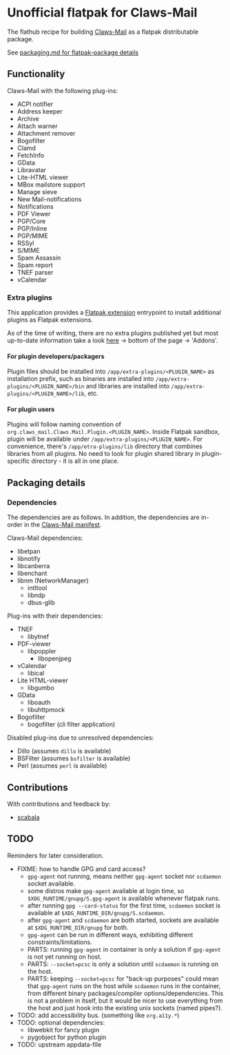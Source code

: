# Unofficial flatpak for Claws-Mail

The flathub recipe for building [Claws-Mail](https://claws-mail.org) as a flatpak distributable package.

See [packaging.md for flatpak-package details](packaging.md)

## Functionality

Claws-Mail with the following plug-ins:

- ACPI notifier
- Address keeper
- Archive
- Attach warner
- Attachment remover
- Bogofilter
- Clamd
- FetchInfo
- GData
- Libravatar
- Lite-HTML viewer
- MBox mailstore support
- Manage sieve
- New Mail-notifications
- Notifications
- PDF Viewer
- PGP/Core
- PGP/Inline
- PGP/MIME
- RSSyl
- S/MIME
- Spam Assassin
- Spam report
- TNEF parser
- vCalendar

### Extra plugins

This application provides a [Flatpak extension](https://docs.flatpak.org/en/latest/extension.html) entrypoint to install additional plugins as Flatpak extensions.

As of the time of writing, there are no extra plugins published yet but most up-to-date information take a look [here](https://flathub.org/apps/org.claws_mail.Claws-Mail) -> bottom of the page -> 'Addons'.

#### For plugin developers/packagers

Plugin files should be installed into `/app/extra-plugins/<PLUGIN_NAME>` as installation prefix, such as binaries are installed into `/app/extra-plugins/<PLUGIN_NAME>/bin` and libraries are installed into `/app/extra-plugins/<PLUGIN_NAME>/lib`, etc.

#### For plugin users

Plugins will follow naming convention of `org.claws_mail.Claws.Mail.Plugin.<PLUGIN_NAME>`. Inside Flatpak sandbox, plugin will be available under `/app/extra-plugins/<PLUGIN_NAME>`. For convenience, there's `/app/etra-plugins/lib` directory that combines libraries from all plugins. No need to look for plugin shared library in plugin-specific directory - it is all in one place.

## Packaging details

### Dependencies

The dependencies are as follows. In addition, the dependencies are in-order in the [Claws-Mail manifest](org.claws_mail.Claws-Mail.json).

Claws-Mail dependencies:
- libetpan
- libnotify
- libcanberra
- libenchant
- libnm (NetworkManager)
  - intltool
  - libndp
  - dbus-glib

Plug-ins with their dependencies:
- TNEF
  - libytnef
- PDF-viewer
  - libpoppler
    - libopenjpeg
- vCalendar
  - libical
- Lite HTML-viewer
  - libgumbo
- GData
  - liboauth
  - libuhttpmock
- Bogofilter
  - bogofilter (cli filter application)

Disabled plug-ins due to unresolved dependencies:
- Dillo (assumes `dillo` is available)
- BSFilter (assumes `bsfilter` is available)
- Perl (assumes `perl` is available)

## Contributions

With contributions and feedback by:

- [scabala](<https://github.com/scabala>)

## TODO

Reminders for later consideration.

- FIXME: how to handle GPG and card access?
  - `gpg-agent` not running, means neither `gpg-agent` socket nor `scdaemon` socket available.
  - some distros make `gpg-agent` available at login time, so `$XDG_RUNTIME/gnupg/S.gpg-agent` is available whenever flatpak runs.
  - after running `gpg --card-status` for the first time, `scdaemon` socket is available at `$XDG_RUNTIME_DIR/gnupg/S.scdaemon`.
  - after `gpg-agent` and `scdaemon` are both started, sockets are available at `$XDG_RUNTIME_DIR/gnupg` for both.
  - `gpg-agent` can be run in different ways, exhibiting different constraints/limitations.
  - PARTS: running `gpg-agent` in container is only a solution if `gpg-agent` is not yet running on host.
  - PARTS: `--socket=pcsc` is only a solution until `scdaemon` is running on the host.
  - PARTS: keeping `--socket=pcsc` for "back-up purposes" could mean that `gpg-agent` runs on the host while `scdaemon` runs in the container, from different binary packages/compiler options/dependencies. This is not a problem in itself, but it would be nicer to use everything from the host and just hook into the existing unix sockets (named pipes?).
- TODO: add accessibility bus. (something like `org.a11y.*`)
- TODO: optional dependencies:
  - libwebkit for fancy plugin
  - pygobject for python plugin
- TODO: upstream appdata-file

<!-- NOTES

## References

- [Flatpak manifest permissions](http://docs.flatpak.org/en/latest/sandbox-permissions.html)
- [AppStream metadata (appdata.xml)](https://www.freedesktop.org/software/appstream/docs/sect-Metadata-Application.html)

-->
